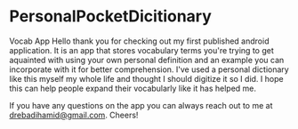 # PersonalPocketDicitionary
Vocab App
Hello thank you for checking out my first published android application.
It is an app that stores vocabulary terms you're trying to get aquainted with using your own personal definition and an example you can incorporate with it for better comprehension.
I've used a personal dictionary like this myself my whole life and thought I should digitize it so I did. 
I hope this can help people expand their vocabularly like it has helped me. 

If you have any questions on the app you can always reach out to me at drebadihamid@gmail.com.
Cheers!
